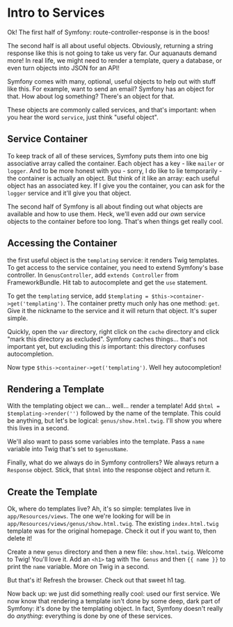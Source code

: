 # Intro to Services

Ok! The first half of Symfony: route-controller-response is in the boos!

The second half is all about useful objects. Obviously, returning a string response
like this is not going to take us very far. Our aquanauts demand more! In real life,
we might need to render a template, query a database, or even turn objects into JSON
for an API!

Symfony comes with many, optional, useful objects to help out with stuff like this.
For example, want to send an email? Symfony has an object for that. How about log
something? There's an object for that.

These objects are commonly called services, and that's important: when you hear the
word `service`, just think "useful object".


## Service Container

To keep track of all of these services, Symfony puts them into one big associative
array called the container. Each object has a key - like `mailer` or `logger`. And
to be more honest with you - sorry, I do like to lie temporarily - the container
is actually an object. But think of it like an array: each useful object has an
associated key. If I give you the container, you can ask for the `logger` service
and it'll give you that object.

The second half of Symfony is all about finding out what objects are available and
how to use them. Heck, we'll even add our *own* service objects to the container
before too long. That's when things get really cool.

## Accessing the Container

the first useful object is the `templating` service: it renders Twig templates. To
get access to the service container, you need to extend Symfony's base controller.
In `GenusController`, add `extends Controller` from FrameworkBundle. Hit tab to
autocomplete and get the `use` statement.

To get the `templating` service, add `$templating = $this->container->get('templating')`.
The container pretty much only has one method: `get`. Give it the nickname to the
service and it will return that object. It's super simple.

Quickly, open the `var` directory, right click on the `cache` directory and click
"mark this directory as excluded". Symfony caches things... that's not important
yet, but excluding this *is* important: this directory confuses autocompletion.

Now type `$this->container->get('templating')`. Well hey autocompletion!

## Rendering a Template

With the templating object we can... well... render a template! Add
`$html = $templating->render('')` followed by the name of the template. This could
be anything, but let's be logical: `genus/show.html.twig`. I'll show you where this
lives in a second.

We'll also want to pass some variables into the template. Pass a `name` variable
into Twig that's set to `$genusName`.

Finally, what do we always do in Symfony controllers? We always return a `Response`
object. Stick, that `$html` into the response object and return it.

## Create the Template

Ok, where do templates live? Ah, it's so simple: templates live in `app/Resources/views`.
The one we're looking for will be in `app/Resources/views/genus/show.html.twig`.
The existing `index.html.twig` template was for the original homepage. Check it out
if you want to, then delete it!

Create a new `genus` directory and then a new file: `show.html.twig`. Welcome to
Twig! You'll love it. Add an `<h1>` tag with `The Genus` and then `{{ name }}` to
print the `name` variable. More on Twig in a second.

But that's it! Refresh the browser. Check out that sweet h1 tag. 

Now back up: we just did something really cool: used our first service. We now know
that rendering a template isn't done by some deep, dark part of Symfony: it's done
by the templating object. In fact, Symfony doesn't really do *anything*: everything
is done by one of these services.

